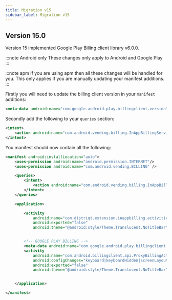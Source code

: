 ```yaml
---
title: Migration v15
sidebar_label: Migration v15
---
```


## Version 15.0

Version 15 implemented Google Play Billing client library v6.0.0.

:::note Android only
These changes only apply to Android and Google Play
:::

:::note apm
If you are using apm then all these changes will be handled for you. This only applies if you are manually updating your manifest additions.
:::


Firstly you will need to update the billing client version in your `manifest` additions:

```xml
<meta-data android:name="com.google.android.play.billingclient.version" android:value="6.0.0" />
```

Secondly add the following to your `queries` section:

```xml
<intent>
    <action android:name="com.android.vending.billing.InAppBillingService.BIND" />
</intent>
```


You manifest should now contain all the following:


```xml
<manifest android:installLocation="auto">
	<uses-permission android:name="android.permission.INTERNET"/>
	<uses-permission android:name="com.android.vending.BILLING" />

	<queries>
		<intent>
			<action android:name="com.android.vending.billing.InAppBillingService.BIND" />
		</intent>
	</queries>

	<application>

		<activity 
			android:name="com.distriqt.extension.inappbilling.activities.ProductViewActivity" 
			android:exported="false"
			android:theme="@android:style/Theme.Translucent.NoTitleBar" />


		<!-- GOOGLE PLAY BILLING -->
		<meta-data android:name="com.google.android.play.billingclient.version" android:value="6.0.0" />
		<activity
			android:name="com.android.billingclient.api.ProxyBillingActivity"
			android:configChanges="keyboard|keyboardHidden|screenLayout|screenSize|orientation"
			android:exported="false"
			android:theme="@android:style/Theme.Translucent.NoTitleBar" />


	</application>

</manifest>
```